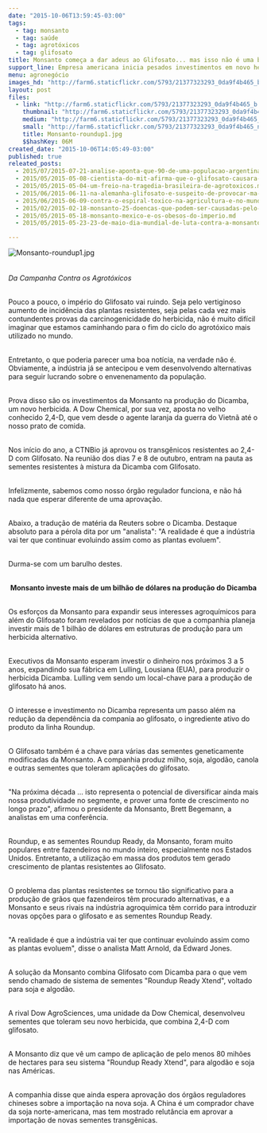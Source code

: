 ```yaml
---
date: "2015-10-06T13:59:45-03:00"
tags:
  - tag: monsanto
  - tag: saúde
  - tag: agrotóxicos
  - tag: glifosato
title: Monsanto começa a dar adeus ao Glifosato... mas isso não é uma boa notícia
support_line: Empresa americana inicia pesados investimentos em novo herbicida. Reunião da CTNBio de amanhã já tem na pauta transgênicos resistentes ao Dicamba.
menu: agronegócio
images_hd: "http://farm6.staticflickr.com/5793/21377323293_0da9f4b465_b.jpg"
layout: post
files:
  - link: "http://farm6.staticflickr.com/5793/21377323293_0da9f4b465_b.jpg"
    thumbnail: "http://farm6.staticflickr.com/5793/21377323293_0da9f4b465_t.jpg"
    medium: "http://farm6.staticflickr.com/5793/21377323293_0da9f4b465_z.jpg"
    small: "http://farm6.staticflickr.com/5793/21377323293_0da9f4b465_n.jpg"
    title: Monsanto-roundup1.jpg
    $$hashKey: 06M
created_date: "2015-10-06T14:05:49-03:00"
published: true
releated_posts:
  - 2015/07/2015-07-21-analise-aponta-que-90-de-uma-populacao-argentina-estava-contaminada-pelo-glifosato.md
  - 2015/05/2015-05-08-cientista-do-mit-afirma-que-o-glifosato-causara-autismo-em-50-das-criancas-ate-2025.md
  - 2015/05/2015-05-04-um-freio-na-tragedia-brasileira-de-agrotoxicos.md
  - 2015/06/2015-06-11-na-alemanha-glifosato-e-suspeito-de-provocar-ma-formacao.md
  - 2015/06/2015-06-09-contra-o-espiral-toxico-na-agricultura-e-no-mundo.md
  - 2015/02/2015-02-18-monsanto-25-doencas-que-podem-ser-causadas-pelo-agrotoxico-glifosato.md
  - 2015/05/2015-05-18-monsanto-mexico-e-os-obesos-do-imperio.md
  - 2015/05/2015-05-23-23-de-maio-dia-mundial-de-luta-contra-a-monsanto.md

---
```

<p><img alt="Monsanto-roundup1.jpg" src="http://farm6.staticflickr.com/5793/21377323293_0da9f4b465_b.jpg" /><br />
<br />
<br />
<em>Da Campanha Contra os Agrot&oacute;xicos</em></p>

<p><br />
Pouco a pouco, o imp&eacute;rio do Glifosato vai ruindo. Seja pelo vertiginoso aumento de incid&ecirc;ncia das plantas resistentes, seja pelas cada vez mais contundentes provas da carcinogenicidade do herbicida, n&atilde;o &eacute; muito dif&iacute;cil imaginar que estamos caminhando para o fim do ciclo do agrot&oacute;xico mais utilizado no mundo.</p>

<p><br />
Entretanto, o que poderia parecer uma boa not&iacute;cia, na verdade n&atilde;o &eacute;. Obviamente, a ind&uacute;stria j&aacute; se antecipou e vem desenvolvendo alternativas para seguir lucrando sobre o envenenamento da popula&ccedil;&atilde;o.</p>

<p><br />
Prova disso s&atilde;o os investimentos da Monsanto na produ&ccedil;&atilde;o do Dicamba, um novo herbicida. A Dow Chemical, por sua vez, aposta no velho conhecido 2,4-D, que vem desde o agente laranja da guerra do Vietn&atilde; at&eacute; o nosso prato de comida.</p>

<p><br />
Nos in&iacute;cio do ano, a CTNBio j&aacute; aprovou os transg&ecirc;nicos resistentes ao 2,4-D com Glifosato. Na reuni&atilde;o dos dias 7 e 8 de outubro, entram na pauta as sementes resistentes &agrave; mistura da Dicamba com Glifosato.</p>

<p><br />
Infelizmente, sabemos como nosso &oacute;rg&atilde;o regulador funciona, e n&atilde;o h&aacute; nada que esperar diferente de uma aprova&ccedil;&atilde;o.</p>

<p><br />
Abaixo, a tradu&ccedil;&atilde;o de mat&eacute;ria da Reuters sobre o Dicamba. Destaque absoluto para a p&eacute;rola dita por um &quot;analista&quot;: &quot;A realidade &eacute; que a ind&uacute;stria vai ter que continuar evoluindo assim como as plantas evoluem&quot;.</p>

<p><br />
Durma-se com um barulho destes.</p>

<p style="text-align: center;"><br />
<strong>Monsanto investe mais de um bilh&atilde;o de d&oacute;lares na produ&ccedil;&atilde;o do Dicamba</strong></p>

<p><br />
Os esfor&ccedil;os da Monsanto para expandir seus interesses agroqu&iacute;micos para al&eacute;m do Glifosato foram revelados por not&iacute;cias de que a companhia planeja investir mais de 1 bilh&atilde;o de d&oacute;lares em estruturas de produ&ccedil;&atilde;o para um herbicida alternativo.</p>

<p><br />
Executivos da Monsanto esperam investir o dinheiro nos pr&oacute;ximos 3 a 5 anos, expandindo sua f&aacute;brica em Lulling, Lousiana (EUA), para produzir o herbicida Dicamba. Lulling vem sendo um local-chave para a produ&ccedil;&atilde;o de glifosato h&aacute; anos.</p>

<p><br />
O interesse e investimento no Dicamba representa um passo al&eacute;m na redu&ccedil;&atilde;o da depend&ecirc;ncia da compania ao glifosato, o ingrediente ativo do produto da linha Roundup.</p>

<p><br />
O Glifosato tamb&eacute;m &eacute; a chave para v&aacute;rias das sementes geneticamente modificadas da Monsanto. A companhia produz milho, soja, algod&atilde;o, canola e outras sementes que toleram aplica&ccedil;&otilde;es do glifosato.</p>

<p><br />
&quot;Na pr&oacute;xima d&eacute;cada ... isto representa o potencial de diversificar ainda mais nossa produtividade no segmente, e prover uma fonte de crescimento no longo prazo&quot;, afirmou o presidente da Monsanto, Brett Begemann, a analistas em uma confer&ecirc;ncia.</p>

<p><br />
Roundup, e as sementes Roundup Ready, da Monsanto, foram muito populares entre fazendeiros no mundo inteiro, especialmente nos Estados Unidos. Entretanto, a utiliza&ccedil;&atilde;o em massa dos produtos tem gerado crescimento de plantas resistentes ao Glifosato.</p>

<p><br />
O problema das plantas resistentes se tornou t&atilde;o significativo para a produ&ccedil;&atilde;o de gr&atilde;os que fazendeiros t&ecirc;m procurado alternativas, e a Monsanto e seus rivais na ind&uacute;stria agroquimica t&ecirc;m corrido para introduzir novas op&ccedil;&otilde;es para o glifosato e as sementes Roundup Ready.</p>

<p><br />
&quot;A realidade &eacute; que a ind&uacute;stria vai ter que continuar evoluindo assim como as plantas evoluem&quot;, disse o analista Matt Arnold, da Edward Jones.</p>

<p><br />
A solu&ccedil;&atilde;o da Monsanto combina Glifosato com Dicamba para o que vem sendo chamado de sistema de sementes &quot;Roundup Ready Xtend&quot;, voltado para soja e algod&atilde;o.</p>

<p><br />
A rival Dow AgroSciences, uma unidade da Dow Chemical, desenvolveu sementes que toleram seu novo herbicida, que combina 2,4-D com glifosato.</p>

<p><br />
A Monsanto diz que v&ecirc; um campo de aplica&ccedil;&atilde;o de pelo menos 80 mih&otilde;es de hectares para seu sistema &quot;Roundup Ready Xtend&quot;, para algod&atilde;o e soja nas Am&eacute;ricas.</p>

<p><br />
A companhia disse que ainda espera aprova&ccedil;&atilde;o dos &oacute;rg&atilde;os reguladores chineses sobre a importa&ccedil;&atilde;o na nova soja. A China &eacute; um comprador chave da soja norte-americana, mas tem mostrado relut&acirc;ncia em aprovar a importa&ccedil;&atilde;o de novas sementes transg&ecirc;nicas.</p>
